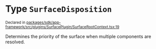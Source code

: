 # Type `SurfaceDisposition`
<sub>Declared in [packages/sdk/app-framework/src/plugins/SurfacePlugin/SurfaceRootContext.tsx:19](https://github.com/dxos/dxos/blob/5d7baccd2e/packages/sdk/app-framework/src/plugins/SurfacePlugin/SurfaceRootContext.tsx#L19)</sub>


Determines the priority of the surface when multiple components are resolved.



